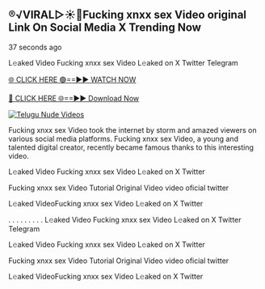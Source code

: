 ## ®️√VIRAL▷☀️👄Fucking xnxx sex Video original Link On Social Media X Trending Now


37 seconds ago

L𝚎aked Video Fucking xnxx sex Video L𝚎aked on X Twitter Telegram

[🌐 CLICK HERE 🟢==►► WATCH NOW](https://azvirallink.blogspot.com/2025/01/viral-video-new-year-2025.html)

[🔴 CLICK HERE 🌐==►► Download Now](https://azvirallink.blogspot.com/2025/01/viral-video-new-year-2025.html)

[![Telugu Nude Videos](https://i.imgur.com/6ooyjBv.gif)](https://azvirallink.blogspot.com/2025/01/viral-video-new-year-2025.html)

Fucking xnxx sex Video took the internet by storm and amazed viewers on various social media platforms. Fucking xnxx sex Video, a young and talented digital creator, recently became famous thanks to this interesting video.

L𝚎aked Video Fucking xnxx sex Video L𝚎aked on X Twitter

Fucking xnxx sex Video Tutorial Original Video video oficial twitter

L𝚎aked VideoFucking xnxx sex Video L𝚎aked on X Twitter

. . . . . . . . . L𝚎aked Video Fucking xnxx sex Video L𝚎aked on X Twitter Telegram

L𝚎aked Video Fucking xnxx sex Video L𝚎aked on X Twitter

Fucking xnxx sex Video Tutorial Original Video video oficial twitter

L𝚎aked VideoFucking xnxx sex Video L𝚎aked on X Twitter